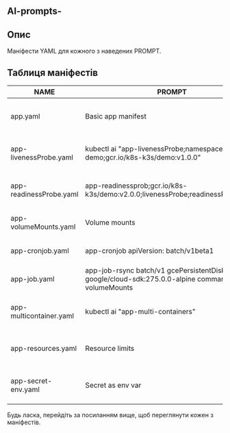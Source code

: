 ## AI-prompts-

## Опис

Маніфести YAML для кожного з наведених PROMPT.

## Таблиця маніфестів

| NAME                     | PROMPT              | DESCRIPTION                                 | EXAMPLE                                                    |
|--------------------------|---------------------|---------------------------------------------|------------------------------------------------------------|
| app.yaml                 | Basic app manifest  | Manifest defining a basic application.      | [Example](./yaml/app.yaml)                                |
| app-livenessProbe.yaml    |    kubectl ai "app-livenessProbe;namespace: demo;gcr.io/k8s-k3s/demo:v1.0.0"   | Manifest demonstrating a liveness probe.   | [Example](./yaml/app-livenessProbe.yaml)                   |
| app-readinessProbe.yaml   | app-readinessprob;gcr.io/k8s-k3s/demo:v2.0.0;livenessProbe;readinessProbe;ports     | Manifest showing a readiness probe.         | [Example](./yaml/app-readinessProbe.yaml)                  |
| app-volumeMounts.yaml     | Volume mounts       | Manifest with volume mount configurations.  | [Example](./yaml/app-volumeMounts.yaml)                    |
| app-cronjob.yaml          | app-cronjob apiVersion: batch/v1beta1             | Manifest defining a cron job.               | [Example](./yaml/app-cronjob.yaml)                         |
| app-job.yaml              | app-job-rsync batch/v1 gcePersistentDisk image google/cloud-sdk:275.0.0-alpine command -/bin/sh volumeMounts                 | Manifest for running a one-off job.         | [Example](./yaml/app-job.yaml)                             |
| app-multicontainer.yaml   | kubectl ai "app-multi-containers" | Manifest for a multi-container application. | [Example](./yaml/app-multicontainer.yaml)                  |
| app-resources.yaml        | Resource limits     | Manifest demonstrating resource limits.     | [Example](./yaml/app-resources.yaml)                       |
| app-secret-env.yaml       | Secret as env var   | Manifest using secrets as environment vars. | [Example](./yaml/app-secret-env.yaml)                      |

Будь ласка, перейдіть за посиланням вище, щоб переглянути кожен з маніфестів.
